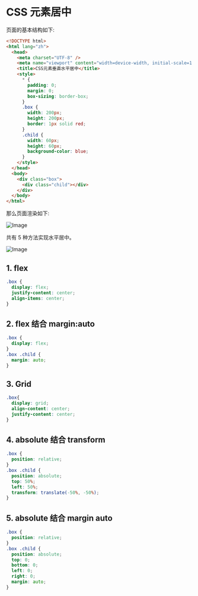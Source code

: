 # CSS 元素居中

页面的基本结构如下:

```html
<!DOCTYPE html>
<html lang="zh">
  <head>
    <meta charset="UTF-8" />
    <meta name="viewport" content="width=device-width, initial-scale=1.0" />
    <title>CSS元素垂直水平居中</title>
    <style>
      * {
        padding: 0;
        margin: 0;
        box-sizing: border-box;
      }
      .box {
        width: 200px;
        height: 200px;
        border: 1px solid red;
      }
      .child {
        width: 60px;
        height: 60px;
        background-color: blue;
      }
    </style>
  </head>
  <body>
    <div class="box">
      <div class="child"></div>
    </div>
  </body>
</html>
```

那么页面渲染如下:

![Image](https://github.com/user-attachments/assets/9087f567-9701-4e68-af15-f4abc5634de7)

共有 5 种方法实现水平居中。

![Image](https://github.com/user-attachments/assets/b7374f6b-f4f4-45ff-aee6-1c4cf57071f5)

## 1. flex

```css
.box {
  display: flex;
  justify-content: center;
  align-items: center;
}
```

## 2. flex 结合 margin:auto

```css
.box {
  display: flex;
}
.box .child {
  margin: auto;
}
```

## 3. Grid

```css
.box{
  display: grid;
  align-content: center;
  justify-content: center;
}
```

## 4. absolute 结合 transform

``` css
.box {
  position: relative;
}
.box .child {
  position: absolute;
  top: 50%;
  left: 50%;
  transform: translate(-50%, -50%);
}
```

## 5. absolute 结合 margin auto

```css
.box {
  position: relative;
}
.box .child {
  position: absolute;
  top: 0;
  bottom: 0;
  left: 0;
  right: 0;
  margin: auto;
}
```